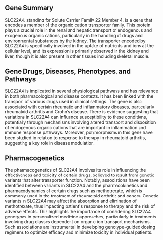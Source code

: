 ## Gene Summary
SLC22A4, standing for Solute Carrier Family 22 Member 4, is a gene that encodes a member of the organic cation transporter family. This protein plays a crucial role in the renal and hepatic transport of endogenous and exogenous organic cations, particularly in the handling of drugs and environmental substances by the kidney. The transporter encoded by SLC22A4 is specifically involved in the uptake of nutrients and ions at the cellular level, and its expression is primarily observed in the kidney and liver, though it is also present in other tissues including skeletal muscle.

## Gene Drugs, Diseases, Phenotypes, and Pathways
SLC22A4 is implicated in several physiological pathways and has relevance in both pharmacological and disease contexts. It has been linked with the transport of various drugs used in clinical settings. The gene is also associated with certain rheumatic and inflammatory diseases, particularly rheumatoid arthritis and Crohn’s disease. There is evidence suggesting that variations in SLC22A4 can influence susceptibility to these conditions, potentially through mechanisms involving altered transport and disposition of endogenous organic cations that are important in inflammation and immune response pathways. Moreover, polymorphisms in this gene have been studied in relation to response to therapy in rheumatoid arthritis, suggesting a key role in disease modulation.

## Pharmacogenetics
The pharmacogenetics of SLC22A4 involves its role in influencing the effectiveness and toxicity of certain drugs, believed to result from genetic variants that alter transporter function. Notably, associations have been identified between variants in SLC22A4 and the pharmacokinetics and pharmacodynamics of certain drugs such as methotrexate, which is commonly used in the treatment of rheumatoid arthritis and cancer. Genetic variants in SLC22A4 may affect the absorption and elimination of methotrexate, thus impacting patient's response to therapy and the risk of adverse effects. This highlights the importance of considering SLC22A4 genotypes in personalized medicine approaches, particularly in treatments involving drug classes dependent on organic ion transport mechanisms. Such associations are instrumental in developing genotype-guided dosing regimens to optimize efficacy and minimize toxicity in individual patients.